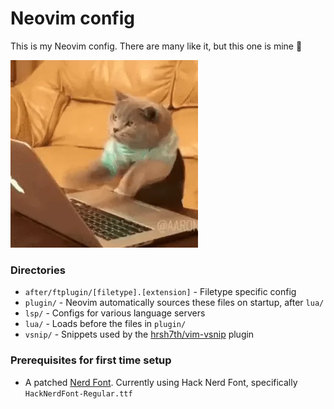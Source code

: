# Neovim config

This is my Neovim config. There are many like it, but this one is mine 🫡

![](/cat.webp)

### Directories

- `after/ftplugin/[filetype].[extension]` - Filetype specific config
- `plugin/` - Neovim automatically sources these files on startup, after `lua/`
- `lsp/` - Configs for various language servers
- `lua/` - Loads before the files in `plugin/`
- `vsnip/` - Snippets used by the [hrsh7th/vim-vsnip](https://github.com/hrsh7th/vim-vsnip) plugin

### Prerequisites for first time setup

- A patched [Nerd Font](https://www.nerdfonts.com/font-downloads). Currently using Hack Nerd Font, specifically `HackNerdFont-Regular.ttf`
